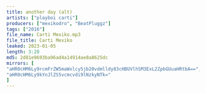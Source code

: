 ```yaml
---
title: another day (alt)
artists: ["playboi carti"]
producers: ["mexikodro", "BeatPluggz"]
tags: ["2016"]
file_name: Carti Mexiko.mp3
file_title: Carti Mexiko
leaked: 2023-01-05
length: 3:20
md5: 2d81e9693ba96ad4a14914ae8a8625dc
mirrors: [
"aHR0cHM6Ly9rcmFrZW5maWxlcy5jb20vdmlldy83cHBUVlhSM3ExL2ZpbGUuaHRtbA==",
"aHR0cHM6Ly9kYnJlZS5vcmcvdi9lNzkyNTk="
]
---
```

